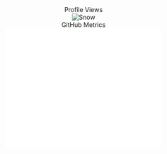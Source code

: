 <div class="container" align="center">
  <div>Profile Views</div>
  <img src="https://count.getloli.com/get/@nshout?theme=rule34" alt="Snow" style="width:40%;">
</div>
<div class="container" width="150" align="center">
  <div class="centered">GitHub Metrics</div>
  <img src="/github-metrics.svg" alt="Snow" style="width:70%;">
</div>
